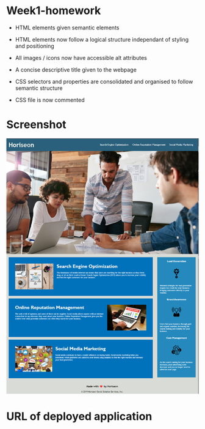 # Week1-homework
- HTML elements given semantic elements
- HTML elements now follow a logical structure independant of styling and positioning 
- All images / icons now have accessible alt attributes
- A concise descriptive title given to the webpage

- CSS selectors and properties are consolidated and organised to follow semantic structure 

- CSS file is now commented

# Screenshot 


![Screenshot](./assets/images/Screenshot.png)

# URL of deployed application

